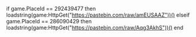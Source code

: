 if game.PlaceId == 292439477 then
    loadstring(game:HttpGet("https://pastebin.com/raw/amEUSAAZ"))()
   elseif game.PlaceId == 286090429 then
    loadstring(game:HttpGet("https://pastebin.com/raw/Aqg3AkhS"))()
   end
